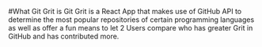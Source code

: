 #What Git Grit is
Git Grit is a React App that makes use of GitHub API to determine the most popular repositories of certain programming languages as well as offer a fun means to let 2 Users compare who has greater Grit in GitHub and has contributed more.